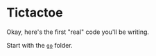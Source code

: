 # Tictactoe

Okay, here's the first "real" code you'll be writing.

Start with the [`go`](./go) folder.
